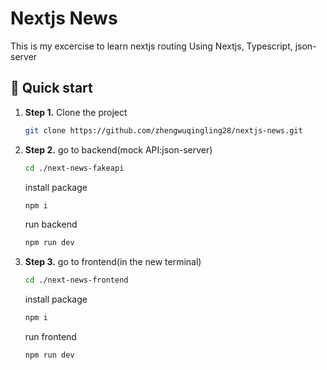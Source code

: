 # Nextjs News

This is my excercise to learn nextjs routing
Using Nextjs, Typescript, json-server

## 🚀 Quick start

1.  **Step 1.**
    Clone the project
    ```sh
    git clone https://github.com/zhengwuqingling28/nextjs-news.git
    ```
1.  **Step 2.**
    go to backend(mock API:json-server)
    ```sh
    cd ./next-news-fakeapi
    ```
    install package
    ```sh
    npm i
    ```
    run backend
    ```sh
    npm run dev
    ```
 1. **Step 3.**
    go to frontend(in the new terminal)
    ```sh
    cd ./next-news-frontend
    ```
    install package
    ```sh
    npm i
    ```
    run frontend
    ```sh
    npm run dev
    ```
